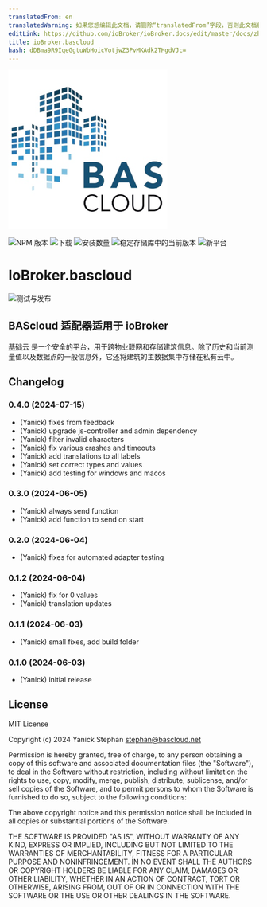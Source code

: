 ```yaml
---
translatedFrom: en
translatedWarning: 如果您想编辑此文档，请删除“translatedFrom”字段，否则此文档将再次自动翻译
editLink: https://github.com/ioBroker/ioBroker.docs/edit/master/docs/zh-cn/adapterref/iobroker.bascloud/README.md
title: ioBroker.bascloud
hash: dDBma9R9IqeGgtuWbHoicVotjwZ3PvMKAdk2THgdVJc=
---
```

![标识](../../../en/adapterref/iobroker.bascloud/admin/bascloud.png)

![NPM 版本](https://img.shields.io/npm/v/iobroker.bascloud.svg)
![下载](https://img.shields.io/npm/dm/iobroker.bascloud.svg)
![安装数量](https://iobroker.live/badges/bascloud-installed.svg)
![稳定存储库中的当前版本](https://iobroker.live/badges/bascloud-stable.svg)
![新平台](https://nodei.co/npm/iobroker.bascloud.png?downloads=true)

# IoBroker.bascloud
![测试与发布](https://github.com/BAScloud/ioBroker.bascloud/workflows/Test%20and%20Release/badge.svg)

## BAScloud 适配器适用于 ioBroker
[基础云](https://bascloud.net/) 是一个安全的平台，用于跨物业联网和存储建筑信息。除了历史和当前测量值以及数据点的一般信息外，它还将建筑的主数据集中存储在私有云中。

## Changelog

<!--
	Placeholder for the next version (at the beginning of the line):
	### **WORK IN PROGRESS**
-->

### 0.4.0 (2024-07-15)

- (Yanick) fixes from feedback
- (Yanick) upgrade js-controller and admin dependency
- (Yanick) filter invalid characters
- (Yanick) fix various crashes and timeouts
- (Yanick) add translations to all labels
- (Yanick) set correct types and values
- (Yanick) add testing for windows and macos

### 0.3.0 (2024-06-05)

- (Yanick) always send function
- (Yanick) add function to send on start

### 0.2.0 (2024-06-04)

- (Yanick) fixes for automated adapter testing

### 0.1.2 (2024-06-04)

- (Yanick) fix for 0 values
- (Yanick) translation updates

### 0.1.1 (2024-06-03)

- (Yanick) small fixes, add build folder

### 0.1.0 (2024-06-03)

- (Yanick) initial release

## License

MIT License

Copyright (c) 2024 Yanick Stephan <stephan@bascloud.net>

Permission is hereby granted, free of charge, to any person obtaining a copy
of this software and associated documentation files (the "Software"), to deal
in the Software without restriction, including without limitation the rights
to use, copy, modify, merge, publish, distribute, sublicense, and/or sell
copies of the Software, and to permit persons to whom the Software is
furnished to do so, subject to the following conditions:

The above copyright notice and this permission notice shall be included in all
copies or substantial portions of the Software.

THE SOFTWARE IS PROVIDED "AS IS", WITHOUT WARRANTY OF ANY KIND, EXPRESS OR
IMPLIED, INCLUDING BUT NOT LIMITED TO THE WARRANTIES OF MERCHANTABILITY,
FITNESS FOR A PARTICULAR PURPOSE AND NONINFRINGEMENT. IN NO EVENT SHALL THE
AUTHORS OR COPYRIGHT HOLDERS BE LIABLE FOR ANY CLAIM, DAMAGES OR OTHER
LIABILITY, WHETHER IN AN ACTION OF CONTRACT, TORT OR OTHERWISE, ARISING FROM,
OUT OF OR IN CONNECTION WITH THE SOFTWARE OR THE USE OR OTHER DEALINGS IN THE
SOFTWARE.